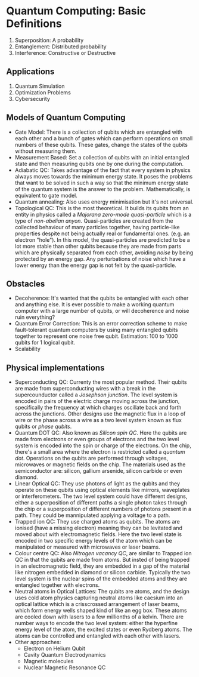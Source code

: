 # Quantum Computing: Basic Definitions

1. Superposition: A probability
2. Entanglement: Distributed probability
3. Interference: Constructive or Destructive


## Applications

1. Quantum Simulation
2. Optimization Problems
3. Cybersecurity


## Models of Quantum Computing

- Gate Model: There is a collection of qubits which are entangled with
    each other and a bunch of gates which can perform operations on
    small numbers of these qubits. These gates, change the states of
    the qubits without measuring them.
- Measurement Based: Set a collection of qubits with an initial
    entangled state and then measuring qubits one by one during the
    computation.
- Adiabatic QC: Takes advantage of the fact that every system in
    physics always moves towards the minimum energy state. It poses
    the problems that want to be solved in such a way so that the
    minimum energy state of the quantum system is the answer to the
    problem. Mathematically, is equivalent to gate model.
- Quantum annealing: Also uses energy minimisation but it's not
    universal.
- Topological QC: This is the most theoretical. It builds its qubits
    from an entity in physics called a *Majorana zero-mode
    quasi-particle* which is a type of *non-abelian anyon*.
    Quasi-particles are created from the collected behaviour of many
    particles together, having particle-like properties despite not
    being actually real or fundamental ones. (e.g. an electron
    "hole"). In this model, the quasi-particles are predicted to be a
    lot more stable than other qubits because they are made from parts
    which are physically separated from each other, avoiding *noise*
    by being protected by an energy gap. Any perturbations of noise
    which have a lower energy than the energy gap is not felt by the
    quasi-particle.


## Obstacles

- Decoherence: It's wanted that the qubits be entangled with each
    other and anything else. It is ever possible to make a working
    quantum computer with a large number of qubits, or will
    decoherence and noise ruin everything?
- Quantum Error Correction: This is an error correction scheme to make
    fault-tolerant quantum computers by using many entangled qubits
    together to represent one noise free qubit. Estimation: 100 to
    1000 qubits for 1 logical qubit.
- Scalability


## Physical implementations

- Superconducting QC: Currenty the most popular method. Their qubits
    are made from superconducting wires with a break in the
    supercounductor called a *Josephson junction*. The level system is
    encoded in pairs of the electric charge moving across the
    junction, specifically the frequency at which charges oscillate
    back and forth across the junctions. Other designs use the
    magnetic flux in a loop of wire or the phase across a wire as a
    two level system known as flux qubits or *phase qubits*.
- Quantum DOT QC: Also known as *Silicon spin QC*. Here the qubits are
    made from electrons or even groups of electrons and the two level
    system is encoded into the spin or charge of the electrons. On the
    chip, there's a small area where the electron is restricted called
    a *quantum dot*. Operations on the qubits are performed through
    voltages, microwaves or magnetic fields on the chip. The materials
    used as the semiconductor are: silicon, gallium arsenide, silicon
    carbide or even diamond.
- Linear Optical QC: They use photons of light as the qubits and they
    operate on these qubits using optical elements like mirrors,
    waveplates or interferometers. The two level system could have
    different designs, either a superposition of different paths a
    single photon takes through the chip or a superposition of
    different numbers of photons present in a path. They could be
    mannipulated applying a voltage to a path.
- Trapped ion QC: They use charged atoms as qubits. The atoms are
    ionised (have a missing electron) meaning they can be levitated
    and moved about with electromagnetic fields. Here the two level
    state is encoded in two specific energy levels of the atom which
    can be manipulated or measured with microwaves or laser beams.
- Colour centre QC: Also *Nitrogen vacancy QC*, are similar to Trapped
    ion QC in that the qubits are made from atoms. But insted of being
    trapped in an electromagnetic field, they are embedded in a gap of
    the material like nitrogen embedded in diamond or silicon carbide.
    Typically the two level system is the nuclear spins of the
    embedded atoms and they are entangled together with electrons.
- Neutral atoms in Optical Lattices: The qubits are atoms, and the
    design uses cold atom physics capturing neutral atoms like caesium
    into an optical lattice which is a crisscrossed arrangement of
    laser beams, which form energy wells shaped kind of like an egg
    box. These atoms are cooled down with lasers to a few millionths
    of a kelvin. There are number ways to encode the two level system:
    either the hyperfine energy level of the atom, the excited states
    or even Rydberg atoms. The atoms can be controlled and entangled
    with each other with lasers.
- Other approaches:
    - Electron on Helium Qubit
    - Cavity Quantum Electrodynamics
    - Magnetic molecules
    - Nuclear Magnetic Resonance QC

